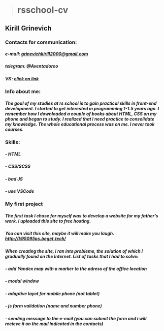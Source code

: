 > # rsschool-cv

## **Kirill Grinevich**

### **Contacts for communication:**
##### **e-mail:** *grinevichkirill2000@gmail.com*
##### **telegram:** *@Aventadoroo*
##### **VK:** *[click on link](https://vk.com/kirillgrinevich)*

### **Info about me:**

##### The goal of my studies at ***rs school*** is to gain practical skills in front-end development. I started to get interested in programming 1-1.5 years ago. I remember how I downloaded a couple of books about HTML, CSS on my phone and began to study. I realized that I need practice to consolidate my knowledge. The whole educational process was on me. I never took courses.

### **Skills:**

##### - HTML
##### - CSS/SCSS
##### - bad JS
##### - use VSCode

### **My first project**
##### The first task I chose for myself was to develop a website for my father's work. I uploaded this site to free hosting.
##### You can visit this site, maybe it will make you laugh. http://k95095ps.beget.tech/
##### When creating the site, I ran into problems, the solution of which I gradually found on the Internet. List of tasks that I had to solve:
##### - add Yandex map with a marker to the adress of the office location
##### - modal window
##### - adaptive layot for mobile phone (not tablet)
##### - js form validation (name and number phone)
##### - sending message to the e-mail (you can submit the form and i will recieve it on the mail indicated in the contacts)







